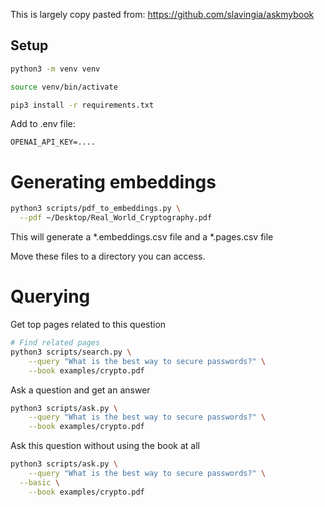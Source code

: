 
This is largely copy pasted from:
https://github.com/slavingia/askmybook



## Setup

```bash
python3 -m venv venv

source venv/bin/activate

pip3 install -r requirements.txt
```


Add to .env file:
```
OPENAI_API_KEY=....
```

# Generating embeddings

```bash
python3 scripts/pdf_to_embeddings.py \
  --pdf ~/Desktop/Real_World_Cryptography.pdf
```
This will generate a *.embeddings.csv file and a *.pages.csv file

Move these files to a directory you can access.

# Querying

Get top pages related to this question
```bash
# Find related pages
python3 scripts/search.py \
	--query "What is the best way to secure passwords?" \
	--book examples/crypto.pdf
```

Ask a question and get an answer
```bash
python3 scripts/ask.py \
	--query "What is the best way to secure passwords?" \
	--book examples/crypto.pdf
```

Ask this question without using the book at all
```bash
python3 scripts/ask.py \
	--query "What is the best way to secure passwords?" \
  --basic \
	--book examples/crypto.pdf
```
